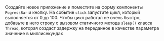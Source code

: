 Создайте новое приложение и поместите на форму компоненты
`PogressBar` и кнопку. На событие `click` запустите цикл, который выполняется от 0 до 100. Чтобы цикл работал не очень быстро, добавьте в
него строку с вызовом статичного метода `sleep()` класса `Thread`, которая создаст задержку на переданное в качестве параметра значение в
миллисекундах
